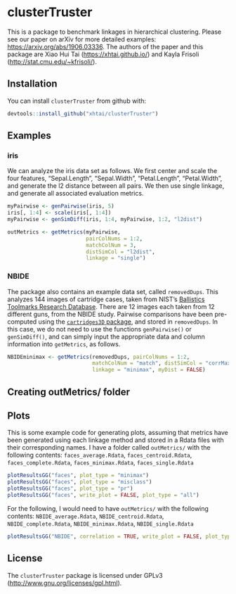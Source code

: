 
<!-- README.md is generated from README.Rmd. Please edit that file -->

# clusterTruster

This is a package to benchmark linkages in hierarchical clustering.
Please see our paper on arXiv for more detailed examples:
<https://arxiv.org/abs/1906.03336>. The authors of the paper and this
package are Xiao Hui Tai (<https://xhtai.github.io/>) and Kayla Frisoli
(<http://stat.cmu.edu/~kfrisoli/>).

## Installation

You can install `clusterTruster` from github with:

``` r
devtools::install_github("xhtai/clusterTruster")
```

## Examples

### iris

We can analyze the iris data set as follows. We first center and scale
the four features, “Sepal.Length”, “Sepal.Width”, “Petal.Length”,
“Petal.Width”, and generate the l2 distance between all pairs. We then
use single linkage, and generate all associated evaluation metrics.

``` r
myPairwise <- genPairwise(iris, 5)
iris[, 1:4] <- scale(iris[, 1:4])
myPairwise <- genSimDiff(iris, 1:4, myPairwise, 1:2, "l2dist")

outMetrics <- getMetrics(myPairwise, 
                         pairColNums = 1:2, 
                         matchColNum = 3, 
                         distSimCol = "l2dist", 
                         linkage = "single")
```

### NBIDE

The package also contains an example data set, called `removedDups`.
This analyzes 144 images of cartridge cases, taken from NIST’s
[Ballistics Toolmarks Research Database](https://tsapps.nist.gov/NRBTD).
There are 12 images each taken from 12 different guns, from the NBIDE
study. Pairwise comparisons have been pre-computed using the
[`cartridges3D` package](https://github.com/xhtai/cartridges3D), and
stored in `removedDups`. In this case, we do not need to use the
functions `genPairwise()` or `genSimDiff()`, and can simply input the
appropriate data and column information into `getMetrics`, as follows.

``` r
NBIDEminimax <- getMetrics(removedDups, pairColNums = 1:2, 
                           matchColNum = "match", distSimCol = "corrMax",
                           linkage = "minimax", myDist = FALSE) 
```

## Creating outMetrics/ folder

## Plots

This is some example code for generating plots, assuming that metrics
have been generated using each linkage method and stored in a Rdata
files with their corresponding names. I have a folder called
`outMetrics/` with the following contents: `faces_average.Rdata`,
`faces_centroid.Rdata`, `faces_complete.Rdata`, `faces_minimax.Rdata`,
`faces_single.Rdata`

``` r
plotResultsGG("faces", plot_type = "minimax")
plotResultsGG("faces", plot_type = "misclass")
plotResultsGG("faces", plot_type = "pr")
plotResultsGG("faces", write_plot = FALSE, plot_type = "all")
```

For the following, I would need to have `outMetrics/` with the following
contents: `NBIDE_average.Rdata`, `NBIDE_centroid.Rdata`,
`NBIDE_complete.Rdata`, `NBIDE_minimax.Rdata`,
`NBIDE_single.Rdata`

``` r
plotResultsGG("NBIDE", correlation = TRUE, write_plot = FALSE, plot_type = "all")
```

## License

The `clusterTruster` package is licensed under GPLv3
(<http://www.gnu.org/licenses/gpl.html>).
